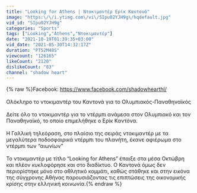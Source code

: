 ```yaml
---
title: "Looking for Athens | Ντοκιμαντέρ Ερίκ Καντονά"
image: "https:\/\/i.ytimg.com\/vi\/SIpu02YJH9g\/hqdefault.jpg"
vid_id: "SIpu02YJH9g"
categories: "Sports"
tags: ["Looking","Athens","Ντοκιμαντέρ"]
date: "2021-10-19T01:39:35+03:00"
vid_date: "2021-05-30T14:32:17Z"
duration: "PT52M48S"
viewcount: "126165"
likeCount: "2120"
dislikeCount: "83"
channel: "shadow heart"
---
```

{% raw %}Facebook: <a rel="nofollow" target="blank" href="https://www.facebook.com/shadowhearthl/">https://www.facebook.com/shadowhearthl/</a><br /><br />Ολόκληρο το ντοκιμαντέρ του Καντονά για το Ολυμπιακός-Παναθηναϊκός<br /><br />Δείτε όλο το ντοκιμαντέρ για το ντέρμπι ανάμεσα στον Ολυμπιακό και τον Παναθηναϊκό, το οποίο επιμελήθηκε ο Ερίκ Καντόνα.<br /><br />Η Γαλλική τηλεόραση, στο πλαίσιο της σειράς ντοκιμαντέρ με τα μεγαλύτερα ποδοσφαιρικά ντέρμπι του πλανήτη, έκανε αφιέρωμα στο ντέρμπι των “αιωνίων”<br /><br />Το ντοκιμαντέρ με τίτλο “Looking for Athens” έπαιξε στα μέσα Οκτώβρη και πλέον κυκλοφόρησε και στο διαδίκτυο. Ο Καντονά όμως δεν περιορίστηκε μόνο στο αθλητικό κομμάτι, καθώς στάθηκε και στην εικόνα της σύγχρονης Αθήνας παρουσιάζοντας τις επιπτώσεις της οικονομικής κρίσης στην ελληνική κοινωνία.{% endraw %}
